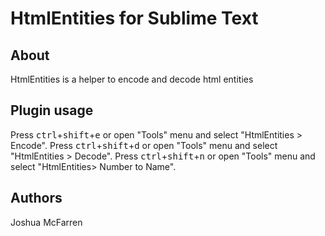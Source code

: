 # HtmlEntities for Sublime Text

## About

HtmlEntities is a helper to encode and decode html entities

## Plugin usage

Press <kbd>ctrl</kbd>+<kbd>shift</kbd>+<kbd>e</kbd> or open "Tools" menu and select "HtmlEntities > Encode".
Press <kbd>ctrl</kbd>+<kbd>shift</kbd>+<kbd>d</kbd> or open "Tools" menu and select "HtmlEntities > Decode".
Press <kbd>ctrl</kbd>+<kbd>shift</kbd>+<kbd>n</kbd> or open "Tools" menu and select "HtmlEntities> Number to Name".

## Authors

Joshua McFarren